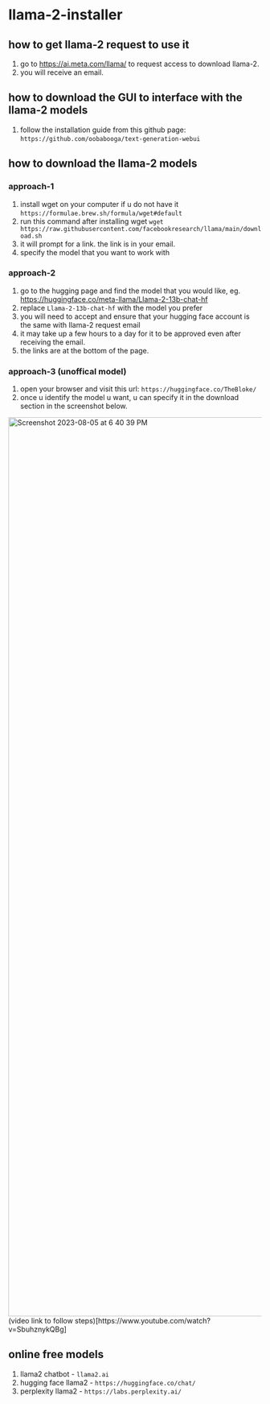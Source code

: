 # llama-2-installer

## how to get llama-2 request to use it 
1. go to https://ai.meta.com/llama/ to request access to download llama-2.
2. you will receive an email.

## how to download the GUI to interface with the llama-2 models
1. follow the installation guide from this github page: `https://github.com/oobabooga/text-generation-webui`

## how to download the llama-2 models

### approach-1
1. install wget on your computer if u do not have it `https://formulae.brew.sh/formula/wget#default`
2. run this command after installing wget `wget https://raw.githubusercontent.com/facebookresearch/llama/main/download.sh`
3. it will prompt for a link. the link is in your email.
4. specify the model that you want to work with

### approach-2
1. go to the hugging page and find the model that you would like, eg. https://huggingface.co/meta-llama/Llama-2-13b-chat-hf
2. replace `Llama-2-13b-chat-hf` with the model you prefer
3. you will need to accept and ensure that your hugging face account is the same with llama-2 request email
4. it may take up a few hours to a day for it to be approved even after receiving the email.
5. the links are at the bottom of the page.

### approach-3 (unoffical model)
1. open your browser and visit this url: `https://huggingface.co/TheBloke/`
2. once u identify the model u want, u can specify it in the download section in the screenshot below.
<img width="1787" alt="Screenshot 2023-08-05 at 6 40 39 PM" src="https://github.com/sayyidkhan/llama-2-installer/assets/22993048/3824142c-3235-4864-bcaf-501a6e44eb85">
(video link to follow steps)[https://www.youtube.com/watch?v=SbuhznykQBg]



## online free models
1. llama2 chatbot - `llama2.ai`
2. hugging face llama2 - `https://huggingface.co/chat/`
3. perplexity llama2 - `https://labs.perplexity.ai/`
